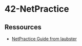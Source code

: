 # 42-NetPractice

## Ressources

- [NetPractice Guide from laubster](https://github.com/ava8kyoko/NetPractice-Guide)
